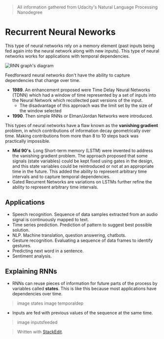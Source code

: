 > All information gathered from Udacity's Natural Language Processing Nanodegree

# Recurrent Neural Neworks

This type of neural networks rely on a memory element (past inputs being fed again into the neural network along with new inputs). This type of neural networks works for applications with temporal dependencies. 

![RNN graph's diagram](https://raw.githubusercontent.com/euphonie/study-notes/master/Computer%20Science/Theory/Natural%20Language%20Processing/rnn.png)

Feedforward neural networks don't have the ability to capture dependencies that change over time.

- **1989**. An enhancement proposed were Time Delay Neural Networks (TDNN) which had a window of time represented by a set of inputs into the Neural Network which recollected past versions of the input. 
	- The disadvantage of this approach was the limit set by the size of the window selected
- **1990**. Then simple RNNs or Elman/Jordan Networks were introduced.

This types of neural networks have a flaw known as the **vanishing gradient** problem, in which contributions of information decay geometrically over time. Making contributions from more than  8 to 10 steps back was practically impossible.

- **Mid 90's**. Long Short-term memory (LSTM) were invented to address the vanishing gradient problem. The approach proposed that some signals (state variables) could be kept fixed using gates in the design, and this state variables could be reintroduced or not at an appropriate time in the future. This added the ability to represent arbitrary time intervals and to capture temporal dependencies.
- Gated Recurrent Networks are variations on LSTMs further refine the ability to represent arbitrary time intervals.

## Applications

- Speech recognition. Sequence of data samples extracted from an audio signal is continuously mapped to text. 
- Time series prediction. Prediction of pattern to suggest best possible solution.
- NLP. Machine translation, question answering, chatbots.
- Gesture recognition. Evaluating a sequence of data frames to identify gestures.
- Predicting next word in a sentence.
- Sentiment analysis.

## Explaining RNNs

- RNNs can reuse pieces of information for future parts of the process by variables called **states**. This is like this because most applications have dependencies over time.

> image states
>image temporaldep

- Inputs are fed with previous values of the sequence at the same time.

> image inputsfeeded

> Written with [StackEdit](https://stackedit.io/).
<!--stackedit_data:
eyJoaXN0b3J5IjpbLTIzNTc4MjY2OSwyMzgzODYwMSwtNDA0ND
E4NDQsLTQ5MTkzODc0NiwtMTEwMTQ1MDkwOCw0NTg5MjA0MTMs
MTA4NTAwODc2OCwxNDAyNzUyMDU3LDE5ODY2Nzc2NDIsMTAwMz
A2MTc5MywtMTA1MjM5NTU2MywtNTkzMzE4NTE1LDQ2NzEyMDEz
NywxMDkxNjI2ODc5LC0zMzkzNTI4MjYsLTEyMTI4NzMwNDYsMT
MzNTk2NDg0MSw0MDIwMDk1MzEsLTc0NzkyNzA3LDIwODg3ODcx
ODFdfQ==
-->
